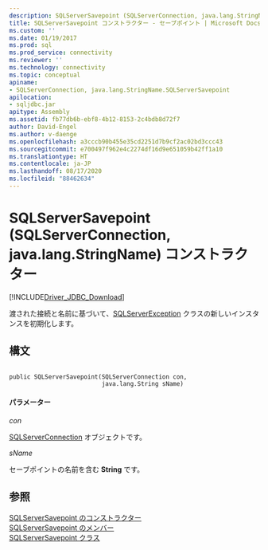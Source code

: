 ```yaml
---
description: SQLServerSavepoint (SQLServerConnection, java.lang.StringName) コンストラクター
title: SQLServerSavepoint コンストラクター - セーブポイント | Microsoft Docs
ms.custom: ''
ms.date: 01/19/2017
ms.prod: sql
ms.prod_service: connectivity
ms.reviewer: ''
ms.technology: connectivity
ms.topic: conceptual
apiname:
- SQLServerConnection, java.lang.StringName.SQLServerSavepoint
apilocation:
- sqljdbc.jar
apitype: Assembly
ms.assetid: fb77db6b-ebf8-4b12-8153-2c4bdb8d72f7
author: David-Engel
ms.author: v-daenge
ms.openlocfilehash: a3cccb90b455e35cd2251d7b9cf2ac02bd3ccc43
ms.sourcegitcommit: e700497f962e4c2274df16d9e651059b42ff1a10
ms.translationtype: HT
ms.contentlocale: ja-JP
ms.lasthandoff: 08/17/2020
ms.locfileid: "88462634"
---
```

# <a name="sqlserversavepoint-constructor-sqlserverconnection-javalangstringname"></a>SQLServerSavepoint (SQLServerConnection, java.lang.StringName) コンストラクター
[!INCLUDE[Driver_JDBC_Download](../../../includes/driver_jdbc_download.md)]

  渡された接続と名前に基づいて、[SQLServerException](../../../connect/jdbc/reference/sqlserverexception-class.md) クラスの新しいインスタンスを初期化します。  
  
## <a name="syntax"></a>構文  
  
```  
  
public SQLServerSavepoint(SQLServerConnection con,  
                          java.lang.String sName)  
```  
  
#### <a name="parameters"></a>パラメーター  
 *con*  
  
 [SQLServerConnection](../../../connect/jdbc/reference/sqlserverconnection-class.md) オブジェクトです。  
  
 *sName*  
  
 セーブポイントの名前を含む **String** です。  
  
## <a name="see-also"></a>参照  
 [SQLServerSavepoint のコンストラクター](../../../connect/jdbc/reference/sqlserversavepoint-constructors.md)   
 [SQLServerSavepoint のメンバー](../../../connect/jdbc/reference/sqlserversavepoint-members.md)   
 [SQLServerSavepoint クラス](../../../connect/jdbc/reference/sqlserversavepoint-class.md)  
  
  
